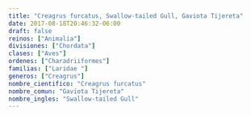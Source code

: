 ```yaml
---
title: "Creagrus furcatus, Swallow-tailed Gull, Gaviota Tijereta"
date: 2017-08-18T20:46:32-06:00
draft: false
reinos: ["Animalia"]
divisiones: ["Chordata"]
clases: ["Aves"]
ordenes: ["Charadriiformes"]
familias: ["Laridae "]
generos: ["Creagrus"]
nombre_cientifico: "Creagrus furcatus"
nombre_comun: "Gaviota Tijereta"
nombre_ingles: "Swallow-tailed Gull"
---
```

